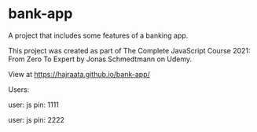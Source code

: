 # bank-app

A project that includes some features of a banking app. 

This project was created as part of The Complete JavaScript Course 2021: From Zero To Expert by Jonas Schmedtmann on Udemy.

View at https://hajraata.github.io/bank-app/

Users: 

user: js
pin: 1111

user: js
pin: 2222
